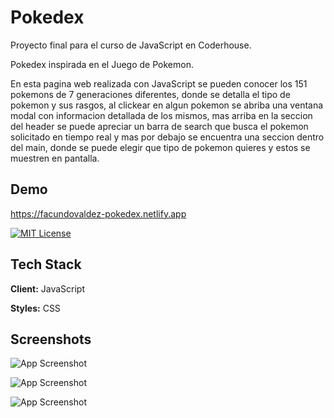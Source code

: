 # Pokedex

Proyecto final para el curso de JavaScript en Coderhouse.

Pokedex inspirada en el Juego de Pokemon. 

En esta pagina web realizada con JavaScript se pueden conocer los 151 pokemons de 7 generaciones diferentes, donde se detalla el tipo de pokemon y sus rasgos, al clickear en algun pokemon se abriba una ventana modal con informacion detallada de los mismos, mas arriba en la seccion del header se puede apreciar un barra de search que busca el pokemon solicitado en tiempo real y mas por debajo se encuentra una seccion dentro del main, donde se puede elegir que tipo de pokemon quieres y estos se muestren en pantalla.


## Demo

https://facundovaldez-pokedex.netlify.app



[![MIT License](https://img.shields.io/badge/License-MIT-green.svg)](https://choosealicense.com/licenses/mit/)


## Tech Stack

**Client:** JavaScript

**Styles:** CSS


## Screenshots

![App Screenshot]([https://drive.google.com/uc?id=1i6ByaC0l7C_nDGWNoaCCh_2o-SZtb5dZ](https://drive.google.com/file/d/1FHotugJfdw0Z9jLPAKCLEzIjjAxz7M07/view?usp=drive_link))


![App Screenshot]([https://drive.google.com/uc?id=1WcYXQBnlUJ_OIhdT1XeCeHC42cdexz0E](https://drive.google.com/file/d/1d35QwoQZNizGPSjzfNufJc9G-uyrQty8/view?usp=drive_link)https://drive.google.com/file/d/1d35QwoQZNizGPSjzfNufJc9G-uyrQty8/view?usp=drive_link)


![App Screenshot]([https://drive.google.com/uc?id=1x6TTqmx6PdiSwpn1z0ctHMGnK1JqVdyV](https://drive.google.com/file/d/1fwKX76aIUBrvg_BGLMGAEyaw9SGlwiDq/view?usp=drive_link)https://drive.google.com/file/d/1fwKX76aIUBrvg_BGLMGAEyaw9SGlwiDq/view?usp=drive_link)
